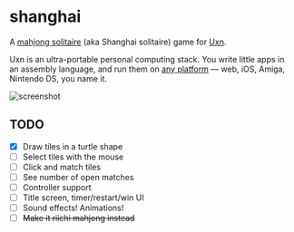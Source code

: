 # shanghai

A [mahjong solitaire](https://en.wikipedia.org/wiki/Mahjong_solitaire) (aka Shanghai solitaire) game for [Uxn](https://100r.co/site/uxn.html).

Uxn is an ultra-portable personal computing stack. You write little apps in an assembly language, and run them on [any platform](https://github.com/hundredrabbits/awesome-uxn#emulators) — web, iOS, Amiga, Nintendo DS, you name it.

![screenshot](https://user-images.githubusercontent.com/16232127/193089463-84915373-c202-478f-b5e7-e41c94ff6ed2.png)

## TODO

- [x] Draw tiles in a turtle shape
- [ ] Select tiles with the mouse
- [ ] Click and match tiles
- [ ] See number of open matches
- [ ] Controller support
- [ ] Title screen, timer/restart/win UI
- [ ] Sound effects! Animations!
- [ ] ~~Make it riichi mahjong instead~~
